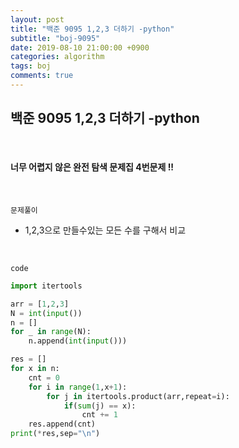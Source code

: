 ```yaml
---
layout: post
title: "백준 9095 1,2,3 더하기 -python"
subtitle: "boj-9095"
date: 2019-08-10 21:00:00 +0900
categories: algorithm
tags: boj
comments: true
---
```


## 백준 9095 1,2,3 더하기 -python

<br>

#### 너무 어렵지 않은 완전 탐색 문제집 4번문제 !!

<br>

`문제풀이`

- 1,2,3으로 만들수있는 모든 수를 구해서 비교

<br>

`code`

```python
import itertools

arr = [1,2,3]
N = int(input())
n = []
for _ in range(N):
    n.append(int(input()))

res = []
for x in n:
    cnt = 0
    for i in range(1,x+1):
        for j in itertools.product(arr,repeat=i):
            if(sum(j) == x):
                cnt += 1
    res.append(cnt)
print(*res,sep="\n")
```